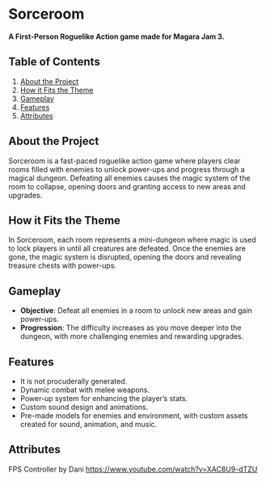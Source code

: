 # Sorceroom

**A First-Person Roguelike Action game made for Magara Jam 3.**

## Table of Contents
1. [About the Project](#about-the-project)
2. [How it Fits the Theme](#how-it-fits-the-theme)
3. [Gameplay](#gameplay)
4. [Features](#features)
5. [Attributes](#attributes)

## About the Project
Sorceroom is a fast-paced roguelike action game where players clear rooms filled with enemies to unlock power-ups and progress through a magical dungeon. Defeating all enemies causes the magic system of the room to collapse, opening doors and granting access to new areas and upgrades.

## How it Fits the Theme
In Sorceroom, each room represents a mini-dungeon where magic is used to lock players in until all creatures are defeated. Once the enemies are gone, the magic system is disrupted, opening the doors and revealing treasure chests with power-ups.

## Gameplay
- **Objective**: Defeat all enemies in a room to unlock new areas and gain power-ups.
- **Progression**: The difficulty increases as you move deeper into the dungeon, with more challenging enemies and rewarding upgrades.

## Features
- It is not procuderally generated.
- Dynamic combat with melee weapons.
- Power-up system for enhancing the player’s stats.
- Custom sound design and animations.
- Pre-made models for enemies and environment, with custom assets created for sound, animation, and music.

## Attributes
FPS Controller by Dani
https://www.youtube.com/watch?v=XAC8U9-dTZU
